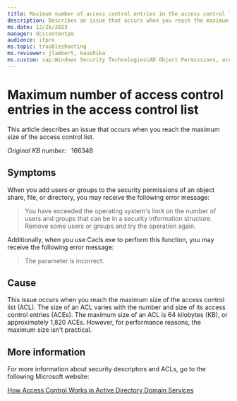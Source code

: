 ```yaml
---
title: Maximum number of access control entries in the access control list
description: Describes an issue that occurs when you reach the maximum size of the access control list.
ms.date: 12/26/2023
manager: dcscontentpm
audience: itpro
ms.topic: troubleshooting
ms.reviewer: jlambert, kaushika
ms.custom: sap:Windows Security Technologies\AD Object Permissions, access control, delegation, AdminSDHolder and auditing, csstroubleshoot
---
```

# Maximum number of access control entries in the access control list

This article describes an issue that occurs when you reach the maximum size of the access control list.

_Original KB number:_ &nbsp; 166348

## Symptoms

When you add users or groups to the security permissions of an object share, file, or directory, you may receive the following error message:

> You have exceeded the operating system's limit on the number of users and groups that can be in a security information structure. Remove some users or groups and try the operation again.

Additionally, when you use Cacls.exe to perform this function, you may receive the following error message:

> The parameter is incorrect.

## Cause

This issue occurs when you reach the maximum size of the access control list (ACL). The size of an ACL varies with the number and size of its access control entries (ACEs). The maximum size of an ACL is 64 kilobytes (KB), or approximately 1,820 ACEs. However, for performance reasons, the maximum size isn't practical.  

## More information

For more information about security descriptors and ACLs, go to the following Microsoft website:

[How Access Control Works in Active Directory Domain Services](/windows/win32/ad/how-access-control-works-in-active-directory-domain-services)
